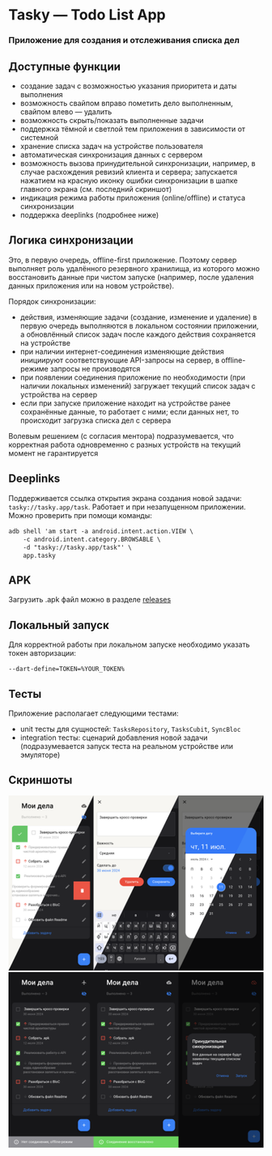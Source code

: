 # Tasky — Todo List App

### Приложение для создания и отслеживания списка дел

## Доступные функции
- создание задач с возможностью указания приоритета и даты выполнения
- возможность свайпом вправо пометить дело выполненным, свайпом влево — удалить
- возможность скрыть/показать выполненные задачи
- поддержка тёмной и светлой тем приложения в зависимости от системной
- хранение списка задач на устройстве пользователя
- автоматическая синхронизация данных с сервером
- возможность вызова принудительной синхронизации, например, в случае расхождения ревизий клиента и сервера; запускается нажатием на красную иконку ошибки синхронизации в шапке главного экрана (см. последний скриншот)
- индикация режима работы приложения (online/offline) и статуса синхронизации
- поддержка deeplinks (подробнее ниже)

## Логика синхронизации
Это, в первую очередь, offline-first приложение. Поэтому сервер выполняет роль удалённого резервного хранилища, из которого можно восстановить данные при чистом запуске (например, после удаления данных приложения или на новом устройстве).

Порядок синхронизации:
- действия, изменяющие задачи (создание, изменение и удаление) в первую очередь выполняются в локальном состоянии приложении, а обновлённый список задач после каждого действия сохраняется на устройстве
- при наличии интернет-соединения изменяющие действия инициируют соответствующие API-запросы на сервер, в offline-режиме запросы не производятся
- при появлении соединения приложение по необходимости (при наличии локальных изменений) загружает текущий список задач с устройства на сервер
- если при запуске приложение находит на устройстве ранее сохранённые данные, то работает с ними; если данных нет, то происходит загрузка списка дел с сервера 

Волевым решением (с согласия ментора) подразумевается, что корректная работа одновременно с разных устройств на текущий момент не гарантируется

## Deeplinks
Поддерживается ссылка открытия экрана создания новой задачи: `tasky://tasky.app/task`. Работает и при незапущенном приложении. Можно проверить при помощи команды:
```
adb shell 'am start -a android.intent.action.VIEW \
    -c android.intent.category.BROWSABLE \
    -d "tasky://tasky.app/task"' \
    app.tasky
```

## APK
Загрузить .apk файл можно в разделе [releases](https://github.com/eshfield/tasky/releases)

## Локальный запуск
Для корректной работы при локальном запуске необходимо указать токен авторизации:
```
--dart-define=TOKEN=%YOUR_TOKEN%
```

## Тесты
Приложение располагает следующими тестами:
- unit тесты для сущностей: `TasksRepository`, `TasksCubit`, `SyncBloc`
- integration тесты: сценарий добавления новой задачи (подразумевается запуск теста на реальном устройстве или эмуляторе)

## Скриншоты
![Screenshots1](screenshots/screenshots1.png)
![Screenshots2](screenshots/screenshots2.png)
